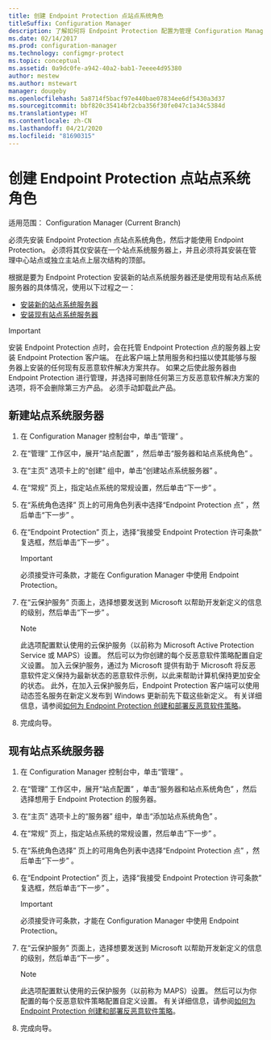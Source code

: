 ```yaml
---
title: 创建 Endpoint Protection 点站点系统角色
titleSuffix: Configuration Manager
description: 了解如何将 Endpoint Protection 配置为管理 Configuration Manager 客户端计算机上的安全和恶意软件。
ms.date: 02/14/2017
ms.prod: configuration-manager
ms.technology: configmgr-protect
ms.topic: conceptual
ms.assetid: 0a9dc0fe-a942-40a2-bab1-7eeee4d95380
author: mestew
ms.author: mstewart
manager: dougeby
ms.openlocfilehash: 5a8714f5bacf97e440bae07834ee6df5430a3d37
ms.sourcegitcommit: bbf820c35414bf2cba356f30fe047c1a34c5384d
ms.translationtype: HT
ms.contentlocale: zh-CN
ms.lasthandoff: 04/21/2020
ms.locfileid: "81690315"
---
```

# <a name="create-an-endpoint-protection-point-site-system-role"></a>创建 Endpoint Protection 点站点系统角色

适用范围：  Configuration Manager (Current Branch)

必须先安装 Endpoint Protection 点站点系统角色，然后才能使用 Endpoint Protection。 必须将其仅安装在一个站点系统服务器上，并且必须将其安装在管理中心站点或独立主站点上层次结构的顶部。

根据是要为 Endpoint Protection 安装新的站点系统服务器还是使用现有站点系统服务器的具体情况，使用以下过程之一：
- [安装新的站点系统服务器](#new-site-system-server)
- [安装现有站点系统服务器](#existing-site-system-server)

> [!IMPORTANT]
>  安装 Endpoint Protection 点时，会在托管 Endpoint Protection 点的服务器上安装 Endpoint Protection 客户端。 在此客户端上禁用服务和扫描以使其能够与服务器上安装的任何现有反恶意软件解决方案共存。 如果之后使此服务器由 Endpoint Protection 进行管理，并选择可删除任何第三方反恶意软件解决方案的选项，将不会删除第三方产品。 必须手动卸载此产品。

## <a name="new-site-system-server"></a>新建站点系统服务器

1.  在 Configuration Manager 控制台中，单击“管理”  。

2.  在“管理”  工作区中，展开“站点配置”  ，然后单击“服务器和站点系统角色”  。

3.  在“主页”  选项卡上的“创建”  组中，单击“创建站点系统服务器”  。

4.  在“常规”  页上，指定站点系统的常规设置，然后单击“下一步”  。

5.  在“系统角色选择”  页上的可用角色列表中选择“Endpoint Protection 点”  ，然后单击“下一步”  。

6.  在“Endpoint Protection”  页上，选择“我接受 Endpoint Protection 许可条款”  复选框，然后单击“下一步”  。

    > [!IMPORTANT]
    >  必须接受许可条款，才能在 Configuration Manager 中使用 Endpoint Protection。

7.  在“云保护服务”  页面上，选择想要发送到 Microsoft 以帮助开发新定义的信息的级别，然后单击“下一步”  。

    > [!NOTE]
    >  此选项配置默认使用的云保护服务（以前称为 Microsoft Active Protection Service 或 MAPS）设置。 然后可以为你创建的每个反恶意软件策略配置自定义设置。 加入云保护服务，通过为 Microsoft 提供有助于 Microsoft 将反恶意软件定义保持为最新状态的恶意软件示例，以此来帮助计算机保持更加安全的状态。 此外，在加入云保护服务后，Endpoint Protection 客户端可以使用动态签名服务在新定义发布到 Windows 更新前先下载这些新定义。 有关详细信息，请参阅[如何为 Endpoint Protection 创建和部署反恶意软件策略](endpoint-antimalware-policies.md)。

8.  完成向导。


## <a name="existing-site-system-server"></a>现有站点系统服务器

1.  在 Configuration Manager 控制台中，单击“管理”  。

2.  在“管理”  工作区中，展开“站点配置”  ，单击“服务器和站点系统角色”  ，然后选择想用于 Endpoint Protection 的服务器。

3.  在“主页”  选项卡上的“服务器”  组中，单击“添加站点系统角色”  。

4.  在“常规”  页上，指定站点系统的常规设置，然后单击“下一步”  。

5.  在“系统角色选择”  页上的可用角色列表中选择“Endpoint Protection 点”  ，然后单击“下一步”  。

6.  在“Endpoint Protection”  页上，选择“我接受 Endpoint Protection 许可条款”  复选框，然后单击“下一步”  。

    > [!IMPORTANT]
    >  必须接受许可条款，才能在 Configuration Manager 中使用 Endpoint Protection。

7.  在“云保护服务”  页面上，选择想要发送到 Microsoft 以帮助开发新定义的信息的级别，然后单击“下一步”  。

    > [!NOTE]
    >  此选项配置默认使用的云保护服务（以前称为 MAPS）设置。 然后可以为你配置的每个反恶意软件策略配置自定义设置。 有关详细信息，请参阅[如何为 Endpoint Protection 创建和部署反恶意软件策略](endpoint-antimalware-policies.md)。

8.  完成向导。
